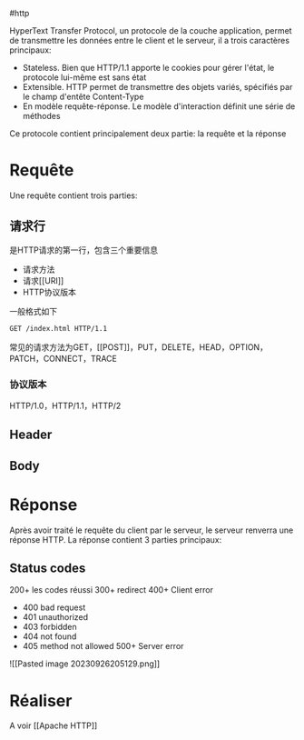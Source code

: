 #http

HyperText Transfer Protocol, un protocole de la couche application, permet de transmettre les données entre le client et le serveur, il a trois caractères principaux:

- Stateless. Bien que HTTP/1.1 apporte le cookies pour gérer l'état, le protocole lui-même est sans  état
- Extensible. HTTP permet de transmettre des objets variés, spécifiés par le champ d'entête Content-Type
- En modèle requête-réponse. Le modèle d'interaction définit une série de méthodes 

Ce protocole contient principalement deux partie: la requête et la réponse

# Requête

Une requête contient trois parties:

## 请求行

是HTTP请求的第一行，包含三个重要信息

- 请求方法
- 请求[[URI]]
- HTTP协议版本

一般格式如下

```bash
GET /index.html HTTP/1.1
```

常见的请求方法为GET，[[POST]]，PUT，DELETE，HEAD，OPTION，PATCH，CONNECT，TRACE

### 协议版本

HTTP/1.0，HTTP/1.1，HTTP/2

## Header



## Body



# Réponse

Après avoir traité le requête du client par le serveur, le serveur renverra une réponse HTTP. La réponse contient 3 parties principaux: 

## Status codes

200+ les codes réussi
300+ redirect
400+ Client error
- 400 bad request
- 401 unauthorized
- 403 forbidden
- 404 not found
- 405 method not allowed
500+ Server error

![[Pasted image 20230926205129.png]]

# Réaliser

A voir [[Apache HTTP]]
